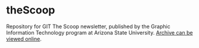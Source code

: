 # theScoop
Repository for GIT The Scoop newsletter, published by the Graphic Information Technology program at Arizona State University.
[Archive can be viewed online](https://git-creative-agency.github.io/theScoop).
